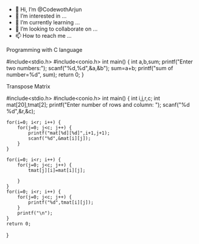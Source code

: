 - 👋 Hi, I’m @CodewothArjun
- 👀 I’m interested in ...
- 🌱 I’m currently learning ...
- 💞️ I’m looking to collaborate on ...
- 📫 How to reach me ...


Programming with C language

#include<stdio.h>
#include<conio.h>
int main()
 {
   int a,b,sum;
   printf("Enter two numbers:");
   scanf("%d,%d",&a,&b");
   sum=a+b;
   printf("sum of number=%d", sum);
   return 0;
 }
   
Transpose Matrix

#include<stdio.h>
#include<conio.h>
int main() {
    int i,j,r,c;
    int mat[20],tmat[2];
    printf("Enter number of rows and column: ");
    scanf("%d %d",&r,&c);

    for(i=0; i<r; i++) {
        for(j=0; j<c; j++) {
            printf("mat[%d][%d]",i+1,j+1);
            scanf("%d",&mat[i][j]);
        }
    }

    for(i=0; i<r; i++) {
        for(j=0; j<c; j++) {
            tmat[j][i]=mat[i][j];

        }
    }
    for(i=0; i<r; i++) {
        for(j=0; j<c; j++) {
            printf("%d",tmat[i][j]);
        }
        printf("\n");
    }
    return 0;

}

